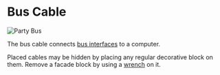 # Bus Cable
![Party Bus](block:better_cc:bus_cable)

The bus cable connects [bus interfaces](bus_interface.md) to a computer.

Placed cables may be hidden by placing any regular decorative block on them. Remove a facade block by using a [wrench](../item/wrench.md) on it.
